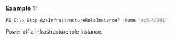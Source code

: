 ### Example 1: 
```powershell
PS C:\> Stop-AzsInfrastructureRoleInstancef -Name "AzS-ACS01"

```

Power off a infrastructure role instance.